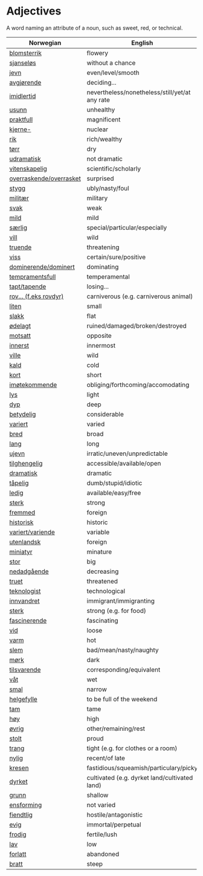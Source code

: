 # Adjectives

A word naming an attribute of a noun, such as sweet, red, or technical.

| Norwegian | English |
| --- | --- |
| [blomsterrik](https://www.ordnett.no/search?language=no&phrase=blomsterrik) | flowery |
| [sjanseløs](https://www.ordnett.no/search?language=no&phrase=sjanseløs) | without a chance |
| [jevn](https://www.ordnett.no/search?language=no&phrase=jevn) | even/level/smooth |
| [avgjørende](https://www.ordnett.no/search?language=no&phrase=avgjørende) | deciding... |
| [imidlertid](https://www.ordnett.no/search?language=no&phrase=imidlertid) | nevertheless/nonetheless/still/yet/at any rate |
| [usunn](https://www.ordnett.no/search?language=no&phrase=usunn) | unhealthy |
| [praktfull](https://www.ordnett.no/search?language=no&phrase=praktfull) | magnificent |
| [kjerne-](https://www.ordnett.no/search?language=no&phrase=kjerne-) | nuclear |
| [rik](https://www.ordnett.no/search?language=no&phrase=rik) | rich/wealthy |
| [tørr](https://www.ordnett.no/search?language=no&phrase=tørr) | dry |
| [udramatisk](https://www.ordnett.no/search?language=no&phrase=udramatisk) | not dramatic |
| [vitenskapelig](https://www.ordnett.no/search?language=no&phrase=vitenskapelig) | scientific/scholarly |
| [overraskende/overrasket](https://www.ordnett.no/search?language=no&phrase=overraskende/overrasket) | surprised |
| [stygg](https://www.ordnett.no/search?language=no&phrase=stygg) | ubly/nasty/foul |
| [militær](https://www.ordnett.no/search?language=no&phrase=militær) | military |
| [svak](https://www.ordnett.no/search?language=no&phrase=svak) | weak |
| [mild](https://www.ordnett.no/search?language=no&phrase=mild) | mild |
| [særlig](https://www.ordnett.no/search?language=no&phrase=særlig) | special/particular/especially |
| [vill](https://www.ordnett.no/search?language=no&phrase=vill) | wild |
| [truende](https://www.ordnett.no/search?language=no&phrase=truende) | threatening |
| [viss](https://www.ordnett.no/search?language=no&phrase=viss) | certain/sure/positive |
| [dominerende/dominert](https://www.ordnett.no/search?language=no&phrase=dominerende/dominert) | dominating |
| [tempramentsfull](https://www.ordnett.no/search?language=no&phrase=tempramentsfull) | temperamental |
| [tapt/tapende](https://www.ordnett.no/search?language=no&phrase=tapt/tapende) | losing... |
| [rov... (f.eks rovdyr)](https://www.ordnett.no/search?language=no&phrase=rov...%20(f.eks%20rovdyr)) | carniverous (e.g. carniverous animal) |
| [liten](https://www.ordnett.no/search?language=no&phrase=liten) | small |
| [slakk](https://www.ordnett.no/search?language=no&phrase=slakk) | flat |
| [ødelagt](https://www.ordnett.no/search?language=no&phrase=ødelagt) | ruined/damaged/broken/destroyed |
| [motsatt](https://www.ordnett.no/search?language=no&phrase=motsatt) | opposite |
| [innerst](https://www.ordnett.no/search?language=no&phrase=innerst) | innermost |
| [ville](https://www.ordnett.no/search?language=no&phrase=ville) | wild |
| [kald](https://www.ordnett.no/search?language=no&phrase=kald) | cold |
| [kort](https://www.ordnett.no/search?language=no&phrase=kort) | short |
| [imøtekommende](https://www.ordnett.no/search?language=no&phrase=imøtekommende) | obliging/forthcoming/accomodating |
| [lys](https://www.ordnett.no/search?language=no&phrase=lys) | light |
| [dyp](https://www.ordnett.no/search?language=no&phrase=dyp) | deep |
| [betydelig](https://www.ordnett.no/search?language=no&phrase=betydelig) | considerable |
| [variert](https://www.ordnett.no/search?language=no&phrase=variert) | varied |
| [bred](https://www.ordnett.no/search?language=no&phrase=bred) | broad |
| [lang](https://www.ordnett.no/search?language=no&phrase=lang) | long |
| [ujevn](https://www.ordnett.no/search?language=no&phrase=ujevn) | irratic/uneven/unpredictable |
| [tilghengelig](https://www.ordnett.no/search?language=no&phrase=tilghengelig) | accessible/available/open |
| [dramatisk](https://www.ordnett.no/search?language=no&phrase=dramatisk) | dramatic |
| [tåpelig](https://www.ordnett.no/search?language=no&phrase=tåpelig) | dumb/stupid/idiotic |
| [ledig](https://www.ordnett.no/search?language=no&phrase=ledig) | available/easy/free |
| [sterk](https://www.ordnett.no/search?language=no&phrase=sterk) | strong |
| [fremmed](https://www.ordnett.no/search?language=no&phrase=fremmed) | foreign |
| [historisk](https://www.ordnett.no/search?language=no&phrase=historisk) | historic |
| [variert/variende](https://www.ordnett.no/search?language=no&phrase=variert/variende) | variable |
| [utenlandsk](https://www.ordnett.no/search?language=no&phrase=utenlandsk) | foreign |
| [miniatyr](https://www.ordnett.no/search?language=no&phrase=miniatyr) | minature |
| [stor](https://www.ordnett.no/search?language=no&phrase=stor) | big |
| [nedadgående](https://www.ordnett.no/search?language=no&phrase=nedadgående) | decreasing |
| [truet](https://www.ordnett.no/search?language=no&phrase=truet) | threatened |
| [teknologist](https://www.ordnett.no/search?language=no&phrase=teknologist) | technological |
| [innvandret](https://www.ordnett.no/search?language=no&phrase=innvandret) | immigrant/immigranting |
| [sterk](https://www.ordnett.no/search?language=no&phrase=sterk) | strong (e.g. for food) |
| [fascinerende](https://www.ordnett.no/search?language=no&phrase=fascinerende) | fascinating |
| [vid](https://www.ordnett.no/search?language=no&phrase=vid) | loose |
| [varm](https://www.ordnett.no/search?language=no&phrase=varm) | hot |
| [slem](https://www.ordnett.no/search?language=no&phrase=slem) | bad/mean/nasty/naughty |
| [mørk](https://www.ordnett.no/search?language=no&phrase=mørk) | dark |
| [tilsvarende](https://www.ordnett.no/search?language=no&phrase=tilsvarende) | corresponding/equivalent |
| [våt](https://www.ordnett.no/search?language=no&phrase=våt) | wet |
| [smal](https://www.ordnett.no/search?language=no&phrase=smal) | narrow |
| [helgefylle](https://www.ordnett.no/search?language=no&phrase=helgefylle) | to be full of the weekend |
| [tam](https://www.ordnett.no/search?language=no&phrase=tam) | tame |
| [høy](https://www.ordnett.no/search?language=no&phrase=høy) | high |
| [øvrig](https://www.ordnett.no/search?language=no&phrase=øvrig) | other/remaining/rest |
| [stolt](https://www.ordnett.no/search?language=no&phrase=stolt) | proud |
| [trang](https://www.ordnett.no/search?language=no&phrase=trang) | tight (e.g. for clothes or a room) |
| [nylig](https://www.ordnett.no/search?language=no&phrase=nylig) | recent/of late |
| [kresen](https://www.ordnett.no/search?language=no&phrase=kresen) | fastidious/squeamish/particulary/picky |
| [dyrket](https://www.ordnett.no/search?language=no&phrase=dyrket) | cultivated (e.g. dyrket land/cultivated land) |
| [grunn](https://www.ordnett.no/search?language=no&phrase=grunn) | shallow |
| [ensforming](https://www.ordnett.no/search?language=no&phrase=ensforming) | not varied |
| [fiendtlig](https://www.ordnett.no/search?language=no&phrase=fiendtlig) | hostile/antagonistic |
| [evig](https://www.ordnett.no/search?language=no&phrase=evig) | immortal/perpetual |
| [frodig](https://www.ordnett.no/search?language=no&phrase=frodig) | fertile/lush |
| [lav](https://www.ordnett.no/search?language=no&phrase=lav) | low |
| [forlatt](https://www.ordnett.no/search?language=no&phrase=forlatt) | abandoned |
| [bratt](https://www.ordnett.no/search?language=no&phrase=bratt) | steep |

